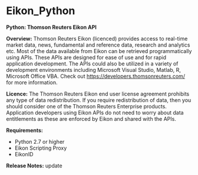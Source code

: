 # Eikon_Python
<b>Python: Thomson Reuters Eikon API</b>


<b>Overview:</b>
Thomson Reuters Eikon (licenced) provides access to real-time market data, news, fundamental and reference data, research and analytics etc. Most of the data available from Eikon can be retrieved programmatically using APIs. These APIs are designed for ease of use and for rapid application development. The APIs could also be utilized in a variety of development environments including Microsoft Visual Studio, Matlab, R, Microsoft Office VBA. Check out https://developers.thomsonreuters.com/ for more information.


<b>Licence:</b>
The Thomson Reuters Eikon end user license agreement prohibits any type of data redistribution. If you require redistribution of data, then you should consider one of the Thomson Reuters Enterprise products. Application developers using Eikon APIs do not need to worry about data entitlements as these are enforced by Eikon and shared with the APIs. 


<b>Requirements:</b>
- Python 2.7 or higher
- Eikon Scripting Proxy
- EikonID



<b>Release Notes:</b>
update
